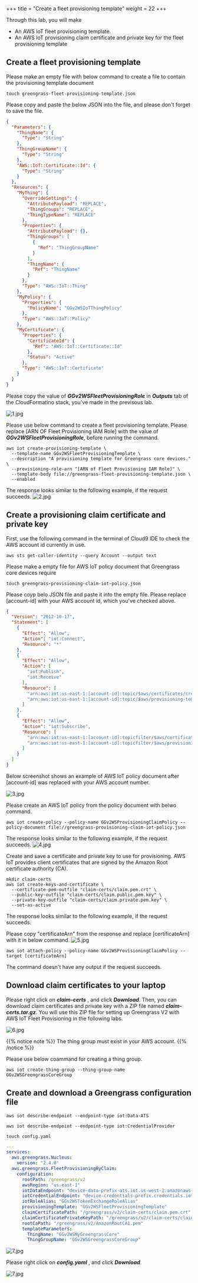 +++
title = "Create a fleet provisioning template"
weight = 22
+++

Through this lab, you will make 
+ An AWS IoT fleet provisioning template.
+ An AWS IoT provisioning claim certificate and private key for the fleet provisioning template

## Create a fleet provisioning template

Please make an empty file with below command to create a file to contain the provisioning template document

``` shell
touch greengrass-fleet-provisioning-template.json
```

Please copy and paste the below JSON into the file, and please don't forget to save the file.


``` json
{
  "Parameters": {
    "ThingName": {
      "Type": "String"
    },
    "ThingGroupName": {
      "Type": "String"
    },
    "AWS::IoT::Certificate::Id": {
      "Type": "String"
    }
  },
  "Resources": {
    "MyThing": {
      "OverrideSettings": {
        "AttributePayload": "REPLACE",
        "ThingGroups": "REPLACE",
        "ThingTypeName": "REPLACE"
      },
      "Properties": {
        "AttributePayload": {},
        "ThingGroups": [
          {
            "Ref": "ThingGroupName"
          }
        ],
        "ThingName": {
          "Ref": "ThingName"
        }
      },
      "Type": "AWS::IoT::Thing"
    },
    "MyPolicy": {
      "Properties": {
        "PolicyName": "GGv2WSIoTThingPolicy"
      },
      "Type": "AWS::IoT::Policy"
    },
    "MyCertificate": {
      "Properties": {
        "CertificateId": {
          "Ref": "AWS::IoT::Certificate::Id"
        },
        "Status": "Active"
      },
      "Type": "AWS::IoT::Certificate"
    }
  }
}

```


Please copy the value of ***GGv2WSFleetProvisioningRole*** in ***Outputs*** tab of the CloudFormatino stack, you've made in the previsous lab.

![1.jpg](/images/1/2/1.png)

Please use below command to create a fleet provisioning template. Please replace [ARN OF Fleet Provisioning IAM Role] with the value of ***GGv2WSFleetProvisioningRole***, before running the command.

``` shell
aws iot create-provisioning-template \
  --template-name GGv2WSFleetProvisioningTemplate \
  --description "A provisioning template for Greengrass core devices." \
  --provisioning-role-arn "[ARN of Fleet Provisioning IAM Role]" \
  --template-body file://greengrass-fleet-provisioning-template.json \
  --enabled
```

The response looks similar to the following example, if the request succeeds.
![2.jpg](/images/1/2/2.png)


## Create a provisioning claim certificate and private key

First, use the following command in the terminal of Cloud9 IDE to check the AWS account id currently in use.

```
aws sts get-caller-identity --query Account --output text
```

Please make a empty file for AWS IoT policy document that Greengrass core devices require

```
touch greengrass-provisioning-claim-iot-policy.json
```

Please coyp belo JSON file and paste it into the empty file. Please replace [account-id] with your AWS account id, which you've checked above.

``` json
{
  "Version": "2012-10-17",
  "Statement": [
    {
      "Effect": "Allow",
      "Action": "iot:Connect",
      "Resource": "*"
    },
    {
      "Effect": "Allow",
      "Action": [
        "iot:Publish",
        "iot:Receive"
      ],
      "Resource": [
        "arn:aws:iot:us-east-1:[account-id]:topic/$aws/certificates/create/*",
        "arn:aws:iot:us-east-1:[account-id]:topic/$aws/provisioning-templates/GGv2WSFleetProvisioningTemplate/provision/*"
      ]
    },
    {
      "Effect": "Allow",
      "Action": "iot:Subscribe",
      "Resource": [
        "arn:aws:iot:us-east-1:[account-id]:topicfilter/$aws/certificates/create/*",
        "arn:aws:iot:us-east-1:[account-id]:topicfilter/$aws/provisioning-templates/GGv2WSFleetProvisioningTemplate/provision/*"
      ]
    }
  ]
}
```

Below screenshot shows an example of AWS IoT policy document after [account-id] was replaced with your AWS account number.

![3.jpg](/images/1/2/3.png)

Please create an AWS IoT policy from the policy document with belwo command.

``` shell
aws iot create-policy --policy-name GGv2WSProvisioningClaimPolicy --policy-document file://greengrass-provisioning-claim-iot-policy.json
```

The response looks similar to the following example, if the request succeeds.
![4.jpg](/images/1/2/4.png)


Create and save a certificate and private key to use for provisioning. AWS IoT provides client certificates that are signed by the Amazon Root certificate authority (CA).

``` shell
mkdir claim-certs
aws iot create-keys-and-certificate \
  --certificate-pem-outfile "claim-certs/claim.pem.crt" \
  --public-key-outfile "claim-certs/claim.public.pem.key" \
  --private-key-outfile "claim-certs/claim.private.pem.key" \
  --set-as-active
```

The response looks similar to the following example, if the request succeeds. 

Please copy "certificateArn" from the response and replace [certificateArn] with it in below command.
![5.jpg](/images/1/2/5.png)

``` shell
aws iot attach-policy --policy-name GGv2WSProvisioningClaimPolicy --target [certificateArn]
```

The command doesn't have any output if the request succeeds.


## Download claim certificates to your laptop

Please right click on ***claim-certs*** , and click ***Download***. Then, you can download claim certificates and private key with a ZIP file named ***claim-certs.tar.gz***.
You will use this ZIP file for setting up Greengrass V2 with AWS IoT Fleet Provisioning in the following labs.

![6.jpg](/images/1/2/6.png)

{{% notice note %}}
The thing group must exist in your AWS account.
{{% /notice %}}

Please use below coammand for creating a thing group.

``` shell
aws iot create-thing-group --thing-group-name GGv2WSGreengrassCoreGroup
```


## Create and download a Greengrass configuration file

``` shell
aws iot describe-endpoint --endpoint-type iot:Data-ATS
```

``` shell
aws iot describe-endpoint --endpoint-type iot:CredentialProvider
```


``` shell
touch config.yaml
```


``` yaml
---
services:
  aws.greengrass.Nucleus:
    version: "2.4.0"
  aws.greengrass.FleetProvisioningByClaim:
    configuration:
      rootPath: /greengrass/v2
      awsRegion: "us-east-1"
      iotDataEndpoint: "device-data-prefix-ats.iot.us-west-2.amazonaws.com"
      iotCredentialEndpoint: "device-credentials-prefix.credentials.iot.us-west-2.amazonaws.com"
      iotRoleAlias: "GGv2WSTokenExchangeRoleAlias"
      provisioningTemplate: "GGv2WSFleetProvisioningTemplate"
      claimCertificatePath: "/greengrass/v2/claim-certs/claim.pem.crt"
      claimCertificatePrivateKeyPath: "/greengrass/v2/claim-certs/claim.private.pem.key"
      rootCaPath: "/greengrass/v2/AmazonRootCA1.pem"
      templateParameters:
        ThingName: "GGv2WSMyGreengrassCore"
        ThingGroupName: "GGv2WSGreengrassCoreGroup"

```

![7.jpg](/images/1/2/7.png)



Please right click on ***config.yaml*** , and click ***Download***. 

![7.jpg](/images/1/2/8.png)

